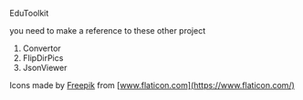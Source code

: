 EduToolkit

you need to make a reference to these other project

1. Convertor
2. FlipDirPics
3. JsonViewer

Icons made by [Freepik](https://www.flaticon.com/authors/freepik) from [www.flaticon.com](https://www.flaticon.com/)
